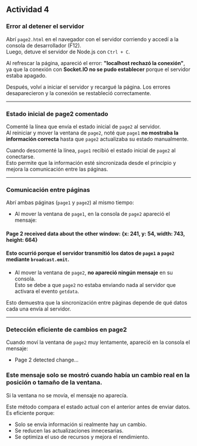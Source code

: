 ## Actividad 4

### Error al detener el servidor

Abrí `page2.html` en el navegador con el servidor corriendo y accedí a la consola de desarrollador (F12).  
Luego, detuve el servidor de Node.js con `Ctrl + C`.

Al refrescar la página, apareció el error: **"localhost rechazó la conexión"**, ya que la conexión con **Socket.IO no se pudo establecer** porque el servidor estaba apagado.

Después, volví a iniciar el servidor y recargué la página. Los errores desaparecieron y la conexión se restableció correctamente.

---

### Estado inicial de page2 comentado

Comenté la línea que envía el estado inicial de `page2` al servidor.  
Al reiniciar y mover la ventana de `page2`, noté que `page1` **no mostraba la información correcta** hasta que `page2` actualizaba su estado manualmente.

Cuando descomenté la línea, `page1` recibió el estado inicial de `page2` al conectarse.  
Esto permite que la información esté sincronizada desde el principio y mejora la comunicación entre las páginas.

---

### Comunicación entre páginas

Abrí ambas páginas (`page1` y `page2`) al mismo tiempo:

- Al mover la ventana de `page1`, en la consola de `page2` apareció el mensaje:
#### Page 2 received data about the other window: {x: 241, y: 54, width: 743, height: 664}

#### Esto ocurrió porque el servidor transmitió los datos de `page1` a `page2` mediante `broadcast.emit`.

- Al mover la ventana de `page2`, **no apareció ningún mensaje** en su consola.  
Esto se debe a que `page2` no estaba enviando nada al servidor que activara el evento `getdata`.

Esto demuestra que la sincronización entre páginas depende de qué datos cada una envía al servidor.

---

### Detección eficiente de cambios en page2
Cuando moví la ventana de `page2` muy lentamente, apareció en la consola el mensaje:
- Page 2 detected change…

### Este mensaje solo se mostró cuando había un **cambio real** en la posición o tamaño de la ventana.

Si la ventana no se movía, el mensaje no aparecía.

Este método compara el estado actual con el anterior antes de enviar datos.  
Es eficiente porque:

- Solo se envía información si realmente hay un cambio.
- Se reducen las actualizaciones innecesarias.
- Se optimiza el uso de recursos y mejora el rendimiento.

